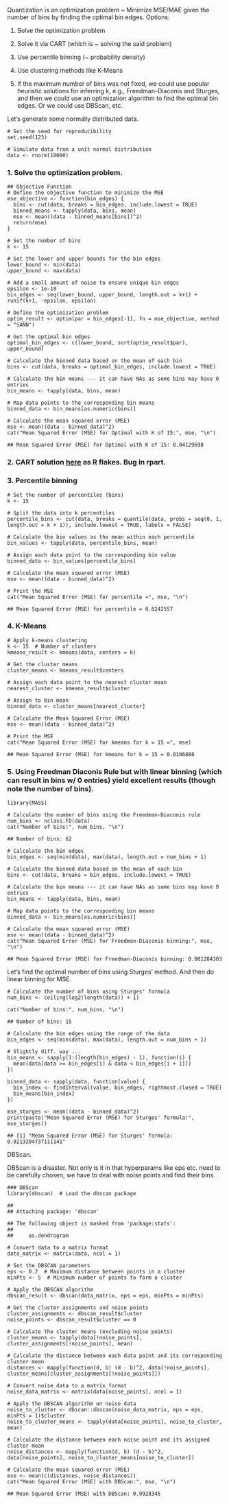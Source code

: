 Quantization is an optimization problem ~ Minimize MSE/MAE given the
number of bins by finding the optimal bin edges. Options:

1.  Solve the optimization problem

2.  Solve it via CART (which is ~ solving the said problem)

3.  Use percentile binning (~ probability density)

4.  Use clustering methods like K-Means

5.  If the maximum number of bins was not fixed, we could use popular
    heuristic solutions for inferring k, e.g., Freedman-Diaconis and
    Sturges, and then we could use an optimization algorithm to find the
    optimal bin edges. Or we could use DBScan, etc.

Let’s generate some normally distributed data.

    # Set the seed for reproducibility
    set.seed(123)

    # Simulate data from a unit normal distribution
    data <- rnorm(10000)

### 1. Solve the optimization problem.

    ## Objective Function
    # Define the objective function to minimize the MSE
    mse_objective <- function(bin_edges) {
      bins <- cut(data, breaks = bin_edges, include.lowest = TRUE)
      binned_means <- tapply(data, bins, mean)
      mse <- mean((data - binned_means[bins])^2)
      return(mse)
    }

    # Set the number of bins
    k <- 15

    # Set the lower and upper bounds for the bin edges
    lower_bound <- min(data)
    upper_bound <- max(data)

    # Add a small amount of noise to ensure unique bin edges
    epsilon <- 1e-10
    bin_edges <- seq(lower_bound, upper_bound, length.out = k+1) + runif(k+1, -epsilon, epsilon)

    # Define the optimization problem
    optim_result <- optim(par = bin_edges[-1], fn = mse_objective, method = "SANN")

    # Get the optimal bin edges
    optimal_bin_edges <- c(lower_bound, sort(optim_result$par), upper_bound)

    # Calculate the binned data based on the mean of each bin
    bins <- cut(data, breaks = optimal_bin_edges, include.lowest = TRUE)

    # Calculate the bin means --- it can have NAs as some bins may have 0 entries
    bin_means <- tapply(data, bins, mean)

    # Map data points to the corresponding bin means
    binned_data <- bin_means[as.numeric(bins)]

    # Calculate the mean squared error (MSE)
    mse <- mean((data - binned_data)^2)
    cat("Mean Squared Error (MSE) for Optimal with K of 15:", mse, "\n")

    ## Mean Squared Error (MSE) for Optimal with K of 15: 0.04129698

### 2. CART solution [here](tree_split.ipynb) as R flakes. Bug in rpart.

### 3. Percentile binning

    # Set the number of percentiles (bins)
    k <- 15

    # Split the data into k percentiles
    percentile_bins <- cut(data, breaks = quantile(data, probs = seq(0, 1, length.out = k + 1)), include.lowest = TRUE, labels = FALSE)

    # Calculate the bin values as the mean within each percentile
    bin_values <- tapply(data, percentile_bins, mean)

    # Assign each data point to the corresponding bin value
    binned_data <- bin_values[percentile_bins]

    # Calculate the mean squared error (MSE)
    mse <- mean((data - binned_data)^2)

    # Print the MSE
    cat("Mean Squared Error (MSE) for percentile =", mse, "\n")

    ## Mean Squared Error (MSE) for percentile = 0.0242557

### 4. K-Means

    # Apply k-means clustering
    k <- 15  # Number of clusters
    kmeans_result <- kmeans(data, centers = k)

    # Get the cluster means
    cluster_means <- kmeans_result$centers

    # Assign each data point to the nearest cluster mean
    nearest_cluster <- kmeans_result$cluster

    # Assign to bin mean
    binned_data <- cluster_means[nearest_cluster]

    # Calculate the Mean Squared Error (MSE)
    mse <- mean((data - binned_data)^2)

    # Print the MSE
    cat("Mean Squared Error (MSE) for kmeans for k = 15 =", mse)

    ## Mean Squared Error (MSE) for kmeans for k = 15 = 0.0106888

### 5. Using Freedman Diaconis Rule but with linear binning (which can result in bins w/ 0 entries) yield excellent results (though note the number of bins).

    library(MASS)

    # Calculate the number of bins using the Freedman-Diaconis rule
    num_bins <- nclass.FD(data)
    cat("Number of bins:", num_bins, "\n")

    ## Number of bins: 62

    # Calculate the bin edges
    bin_edges <- seq(min(data), max(data), length.out = num_bins + 1)

    # Calculate the binned data based on the mean of each bin
    bins <- cut(data, breaks = bin_edges, include.lowest = TRUE)

    # Calculate the bin means --- it can have NAs as some bins may have 0 entries
    bin_means <- tapply(data, bins, mean)

    # Map data points to the corresponding bin means
    binned_data <- bin_means[as.numeric(bins)]

    # Calculate the mean squared error (MSE)
    mse <- mean((data - binned_data)^2)
    cat("Mean Squared Error (MSE) for Freedman-Diaconis binning:", mse, "\n")

    ## Mean Squared Error (MSE) for Freedman-Diaconis binning: 0.001284303

Let’s find the optimal number of bins using Sturges’ method. And then do
linear binning for MSE.

    # Calculate the number of bins using Sturges' formula
    num_bins <- ceiling(log2(length(data)) + 1)

    cat("Number of bins:", num_bins, "\n")

    ## Number of bins: 15

    # Calculate the bin edges using the range of the data
    bin_edges <- seq(min(data), max(data), length.out = num_bins + 1)

    # Slightly diff. way ...
    bin_means <- sapply(1:(length(bin_edges) - 1), function(i) {
      mean(data[data >= bin_edges[i] & data < bin_edges[i + 1]])
    })

    binned_data <- sapply(data, function(value) {
      bin_index <- findInterval(value, bin_edges, rightmost.closed = TRUE)
      bin_means[bin_index]
    })

    mse_sturges <- mean((data - binned_data)^2)
    print(paste("Mean Squared Error (MSE) for Sturges' formula:", mse_sturges))

    ## [1] "Mean Squared Error (MSE) for Sturges' formula: 0.0213204737111141"

DBScan.

DBScan is a disaster. Not only is it in that hyperparams like eps etc.
need to be carefully chosen, we have to deal with noise points and find
their bins.

    ### DBScan
    library(dbscan)  # Load the dbscan package

    ## 
    ## Attaching package: 'dbscan'

    ## The following object is masked from 'package:stats':
    ## 
    ##     as.dendrogram

    # Convert data to a matrix format
    data_matrix <- matrix(data, ncol = 1)

    # Set the DBSCAN parameters
    eps <- 0.2  # Maximum distance between points in a cluster
    minPts <- 5  # Minimum number of points to form a cluster

    # Apply the DBSCAN algorithm
    dbscan_result <- dbscan(data_matrix, eps = eps, minPts = minPts)

    # Get the cluster assignments and noise points
    cluster_assignments <- dbscan_result$cluster
    noise_points <- dbscan_result$cluster == 0

    # Calculate the cluster means (excluding noise points)
    cluster_means <- tapply(data[!noise_points], cluster_assignments[!noise_points], mean)

    # Calculate the distance between each data point and its corresponding cluster mean
    distances <- mapply(function(d, b) (d - b)^2, data[!noise_points], cluster_means[cluster_assignments[!noise_points]])

    # Convert noise data to a matrix format
    noise_data_matrix <- matrix(data[noise_points], ncol = 1)

    # Apply the DBSCAN algorithm on noise data
    noise_to_cluster <- dbscan::dbscan(noise_data_matrix, eps = eps, minPts = 1)$cluster
    noise_to_cluster_means <- tapply(data[noise_points], noise_to_cluster, mean)

    # Calculate the distance between each noise point and its assigned cluster mean
    noise_distances <- mapply(function(d, b) (d - b)^2, data[noise_points], noise_to_cluster_means[noise_to_cluster])

    # Calculate the mean squared error (MSE)
    mse <- mean(c(distances, noise_distances))
    cat("Mean Squared Error (MSE) with DBScan:", mse, "\n")

    ## Mean Squared Error (MSE) with DBScan: 0.9928345
